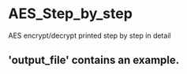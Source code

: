 # AES_Step_by_step
AES encrypt/decrypt printed step by step in detail

## 'output_file' contains an example.
